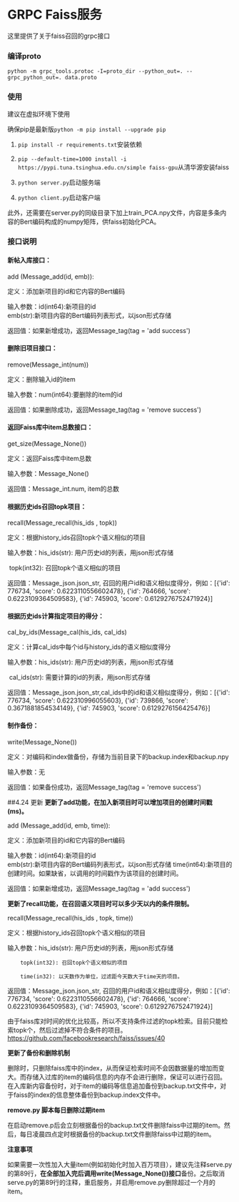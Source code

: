 # GRPC Faiss服务

这里提供了关于faiss召回的grpc接口

### 编译proto

```
python -m grpc_tools.protoc -I=proto_dir --python_out=. --grpc_python_out=. data.proto
```

### 使用

建议在虚拟环境下使用

确保pip是最新版`python -m pip install --upgrade pip`

1. `pip install -r requirements.txt`安装依赖
2. `pip --default-time=1000 install -i https://pypi.tuna.tsinghua.edu.cn/simple faiss-gpu`从清华源安装faiss

2. `python server.py`启动服务端
3. `python client.py`启动客户端

此外，还需要在server.py的同级目录下加上train_PCA.npy文件，内容是多条内容的Bert编码构成的numpy矩阵，供faiss初始化PCA。

### 接口说明

#### 新帖入库接口：

add (Message_add(id, emb)):

定义：添加新项目的id和它内容的Bert编码

输入参数：id(int64):新项目的id              
        emb(str):新项目内容的Bert编码列表形式，以json形式存储

返回值：如果新增成功，返回Message_tag(tag = 'add success')



#### 删除旧项目接口：

remove(Message_int(num))

定义：删除输入id的item

输入参数：num(int64):要删除的item的id

返回值：如果删除成功，返回Message_tag(tag = 'remove success')



#### 返回Faiss库中item总数接口：

get_size(Message_None())

定义：返回Faiss库中item总数

输入参数：Message_None()

返回值：Message_int.num, item的总数



#### 根据历史ids召回topk项目：

recall(Message_recall(his_ids , topk))

定义：根据history_ids召回topk个语义相似的项目

输入参数：his_ids(str): 用户历史id的列表，用json形式存储

​				   topk(int32): 召回topk个语义相似的项目

返回值：Message_json.json_str, 召回的用户id和语义相似度得分，例如：[{'id': 776734, 'score': 0.6223110556602478}, {'id': 764666, 'score': 0.6223109364509583}, {'id': 745903, 'score': 0.6129276752471924}]



#### 根据历史ids计算指定项目的得分：

cal_by_ids(Message_cal(his_ids, cal_ids)

定义：计算cal_ids中每个id与history_ids的语义相似度得分

输入参数：his_ids(str): 用户历史id的列表，用json形式存储

​				   cal_ids(str): 需要计算的id的列表，用json形式存储

返回值：Message_json.json_str,cal_ids中的id和语义相似度得分，例如：[{'id': 776734, 'score': 0.622310996055603}, {'id': 739866, 'score': 0.3671881854534149}, {'id': 745903, 'score': 0.6129276156425476}]

#### 制作备份：

write(Message_None())

定义：对编码和index做备份，存储为当前目录下的backup.index和backup.npy

输入参数：无

返回值：如果备份成功，返回Message_tag(tag = 'remove success')


##4.24 更新
**更新了add功能，在加入新项目时可以增加项目的创建时间戳(ms)。**

add (Message_add(id, emb, time)):

定义：添加新项目的id和它内容的Bert编码

输入参数：id(int64):新项目的id              
        emb(str):新项目内容的Bert编码列表形式，以json形式存储
        time(int64):新项目的创建时间。如果缺省，以调用的时间戳作为该项目的创建时间。          

返回值：如果新增成功，返回Message_tag(tag = 'add success')


**更新了recall功能，在召回语义项目时可以多少天以内的条件限制。**

recall(Message_recall(his_ids , topk, time))

定义：根据history_ids召回topk个语义相似的项目

输入参数：his_ids(str): 用户历史id的列表，用json形式存储

        topk(int32): 召回topk个语义相似的项目
        
        time(in32): 以天数作为单位，过滤距今天数大于time天的项目。

返回值：Message_json.json_str, 召回的用户id和语义相似度得分，例如：[{'id': 776734, 'score': 0.6223110556602478}, {'id': 764666, 'score': 0.6223109364509583}, {'id': 745903, 'score': 0.6129276752471924}]

由于faiss库对时间的优化比较高，所以不支持条件过滤的topk检索。目前只能检索topk个，然后过滤掉不符合条件的项目。https://github.com/facebookresearch/faiss/issues/40

**更新了备份和删除机制**

删除时，只删除faiss库中的index，从而保证检索时间不会因数据量的增加而变大。而存储入过库的item的编码信息的内存不会进行删除，保证可以进行召回。在入库新内容备份时，对于item的编码等信息追加备份到backup.txt文件中，对于faiss的index的信息整体备份到backup.index文件中。

**remove.py 脚本每日删除过期item**

在启动remove.p后会立刻根据备份的backup.txt文件删除faiss中过期的item。然后，每日凌晨四点定时根据备份的backup.txt文件删除faiss中过期的item。

**注意事项**

如果需要一次性加入大量item(例如初始化时加入百万项目），建议先注释serve.py的第89行，**在全部加入完后调用write(Message_None())接口**备份。之后取消serve.py的第89行的注释，重启服务，并启用remove.py删除超过一个月的item。



